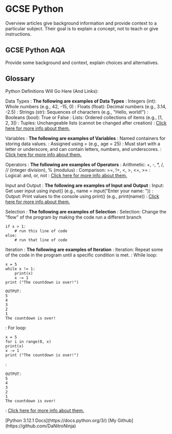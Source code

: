 # GCSE Python

Overview articles give background information and provide context to a particular subject.
Their goal is to explain a concept, not to teach or give instructions.

## GCSE Python AQA

Provide some background and context, explain choices and alternatives.

## Glossary

Python Definitions Will Go Here (And Links):

Data Types
: **The following are examples of Data Types**
: Integers (int): Whole numbers (e.g., 42, -15, 0)
: Floats (float): Decimal numbers (e.g., 3.14, -2.5)
: Strings (str): Sequences of characters (e.g., "Hello, world!")
: Booleans (bool): True or False
: Lists: Ordered collections of items (e.g., [1, 2, 3])
: Tuples: Unchangeable lists (cannot be changed after creation)
: [Click here for more info about them.](GCSE-Python-Data-Types.md)

Variables
: **The following are examples of Variables**
: Named containers for storing data values.
: Assigned using = (e.g., age = 25)
: Must start with a letter or underscore, and can contain letters, numbers, and underscores.
: [Click here for more info about them.](GCSE-Python-Variables.md)

Operators
: **The following are examples of Operators**
: Arithmetic: +, -, *, /, // (integer division), % (modulus)
: Comparison: ==, !=, <, >, <=, >=
: Logical: and, or, not
: [Click here for more info about them.](GCSE-Python-Operators.md)

Input and Output
: **The following are examples of Input and Output**
: Input: Get user input using input() (e.g., name = input("Enter your name: "))
: Output: Print values to the console using print() (e.g., print(name))
: [Click here for more info about them.](GCSE-Python-Input-And-Output.md)

Selection
: **The following are examples of Selection**
: Selection: Change the "flow" of the program by making the code run a different branch 
```  
if x > 1:
    # run this line of code
else:
    # run that line of code
```
Iteration
: **The following are examples of Iteration**
: Iteration: Repeat some of the code in the program until a specific condition is met.
: While loop:
``` 
x = 5
while x != 1:
    print(x)
    x -= 1
print ("The countdown is over!")
```
```
OUTPUT: 
5
4
3
2
1
The countdown is over!
```
: For loop:
```
x = 5
for i in range(0, x)
print(x)
x -= 1
print ("The countdown is over!")
```
:
```
OUTPUT:
5
4
3
2
1
The countdown is over!
```
: [Click here for more info about them.](GCSE-Python-Input-And-Output.md)

<seealso>
[Python 3.12.1 Docs](https://docs.python.org/3/)
[My Github](https://github.com/DaNitroNinja)
</seealso>